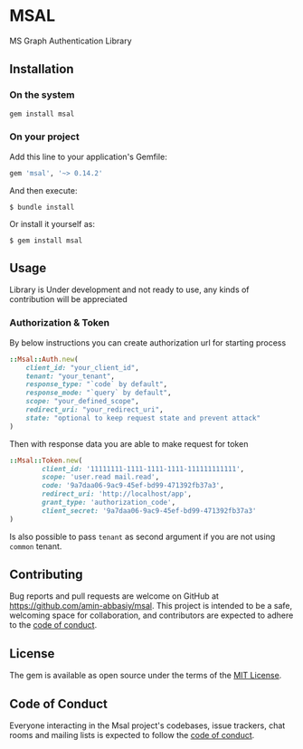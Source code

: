 # MSAL

MS Graph Authentication Library

## Installation

### On the system

```ruby
gem install msal
```

### On your project

Add this line to your application's Gemfile:

```ruby
gem 'msal', '~> 0.14.2'
```

And then execute:

    $ bundle install

Or install it yourself as:

    $ gem install msal

## Usage

Library is Under development and not ready to use, any kinds of contribution will be appreciated

### Authorization & Token

By below instructions you can create authorization url for starting process
```ruby
::Msal::Auth.new(
    client_id: "your_client_id",
    tenant: "your_tenant",
    response_type: "`code` by default",
    response_mode: "`query` by default",
    scope: "your_defined_scope",
    redirect_uri: "your_redirect_uri",
    state: "optional to keep request state and prevent attack"
)
```
Then with response data you are able to make request for token

```ruby
::Msal::Token.new(
        client_id: '11111111-1111-1111-1111-111111111111',
        scope: 'user.read mail.read',
        code: '9a7daa06-9ac9-45ef-bd99-471392fb37a3',
        redirect_uri: 'http://localhost/app',
        grant_type: 'authorization_code',
        client_secret: '9a7daa06-9ac9-45ef-bd99-471392fb37a3'
)
```

Is also possible to pass `tenant` as second argument if you are not using `common` tenant.

## Contributing

Bug reports and pull requests are welcome on GitHub at https://github.com/amin-abbasiy/msal. This project is intended to be a safe, welcoming space for collaboration, and contributors are expected to adhere to the [code of conduct](https://github.com/[USERNAME]/msal/blob/master/CODE_OF_CONDUCT.md).

## License

The gem is available as open source under the terms of the [MIT License](https://opensource.org/licenses/MIT).

## Code of Conduct

Everyone interacting in the Msal project's codebases, issue trackers, chat rooms and mailing lists is expected to follow the [code of conduct](https://github.com/[USERNAME]/msal/blob/master/CODE_OF_CONDUCT.md).
